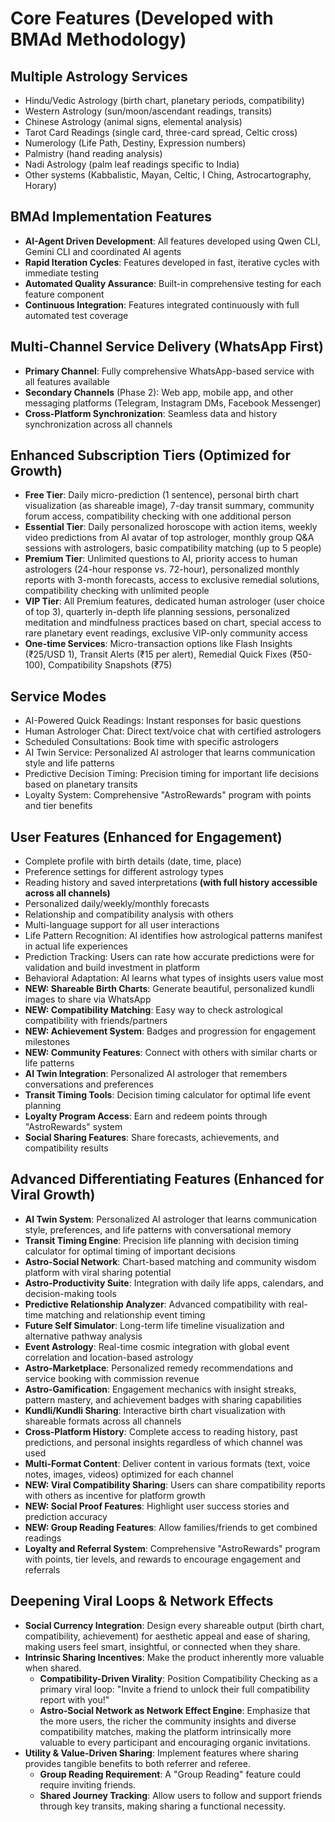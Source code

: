 # Core Features (Developed with BMAd Methodology)

## Multiple Astrology Services
- Hindu/Vedic Astrology (birth chart, planetary periods, compatibility)
- Western Astrology (sun/moon/ascendant readings, transits)
- Chinese Astrology (animal signs, elemental analysis)
- Tarot Card Readings (single card, three-card spread, Celtic cross)
- Numerology (Life Path, Destiny, Expression numbers)
- Palmistry (hand reading analysis)
- Nadi Astrology (palm leaf readings specific to India)
- Other systems (Kabbalistic, Mayan, Celtic, I Ching, Astrocartography, Horary)

## BMAd Implementation Features
- **AI-Agent Driven Development**: All features developed using Qwen CLI, Gemini CLI and coordinated AI agents
- **Rapid Iteration Cycles**: Features developed in fast, iterative cycles with immediate testing
- **Automated Quality Assurance**: Built-in comprehensive testing for each feature component
- **Continuous Integration**: Features integrated continuously with full automated test coverage

## Multi-Channel Service Delivery (WhatsApp First)
- **Primary Channel**: Fully comprehensive WhatsApp-based service with all features available
- **Secondary Channels** (Phase 2): Web app, mobile app, and other messaging platforms (Telegram, Instagram DMs, Facebook Messenger)
- **Cross-Platform Synchronization**: Seamless data and history synchronization across all channels

## Enhanced Subscription Tiers (Optimized for Growth)
- **Free Tier**: Daily micro-prediction (1 sentence), personal birth chart visualization (as shareable image), 7-day transit summary, community forum access, compatibility checking with one additional person
- **Essential Tier**: Daily personalized horoscope with action items, weekly video predictions from AI avatar of top astrologer, monthly group Q&A sessions with astrologers, basic compatibility matching (up to 5 people)
- **Premium Tier**: Unlimited questions to AI, priority access to human astrologers (24-hour response vs. 72-hour), personalized monthly reports with 3-month forecasts, access to exclusive remedial solutions, compatibility checking with unlimited people
- **VIP Tier**: All Premium features, dedicated human astrologer (user choice of top 3), quarterly in-depth life planning sessions, personalized meditation and mindfulness practices based on chart, special access to rare planetary event readings, exclusive VIP-only community access
- **One-time Services**: Micro-transaction options like Flash Insights (₹25/USD 1), Transit Alerts (₹15 per alert), Remedial Quick Fixes (₹50-100), Compatibility Snapshots (₹75)

## Service Modes
- AI-Powered Quick Readings: Instant responses for basic questions
- Human Astrologer Chat: Direct text/voice chat with certified astrologers
- Scheduled Consultations: Book time with specific astrologers
- AI Twin Service: Personalized AI astrologer that learns communication style and life patterns
- Predictive Decision Timing: Precision timing for important life decisions based on planetary transits
- Loyalty System: Comprehensive "AstroRewards" program with points and tier benefits

## User Features (Enhanced for Engagement)
- Complete profile with birth details (date, time, place)
- Preference settings for different astrology types
- Reading history and saved interpretations **(with full history accessible across all channels)**
- Personalized daily/weekly/monthly forecasts
- Relationship and compatibility analysis with others
- Multi-language support for all user interactions
- Life Pattern Recognition: AI identifies how astrological patterns manifest in actual life experiences
- Prediction Tracking: Users can rate how accurate predictions were for validation and build investment in platform
- Behavioral Adaptation: AI learns what types of insights users value most
- **NEW: Shareable Birth Charts**: Generate beautiful, personalized kundli images to share via WhatsApp
- **NEW: Compatibility Matching**: Easy way to check astrological compatibility with friends/partners
- **NEW: Achievement System**: Badges and progression for engagement milestones
- **NEW: Community Features**: Connect with others with similar charts or life patterns
- **AI Twin Integration**: Personalized AI astrologer that remembers conversations and preferences
- **Transit Timing Tools**: Decision timing calculator for optimal life event planning
- **Loyalty Program Access**: Earn and redeem points through "AstroRewards" system
- **Social Sharing Features**: Share forecasts, achievements, and compatibility results

## Advanced Differentiating Features (Enhanced for Viral Growth)
- **AI Twin System**: Personalized AI astrologer that learns communication style, preferences, and life patterns with conversational memory
- **Transit Timing Engine**: Precision life planning with decision timing calculator for optimal timing of important decisions
- **Astro-Social Network**: Chart-based matching and community wisdom platform with viral sharing potential
- **Astro-Productivity Suite**: Integration with daily life apps, calendars, and decision-making tools
- **Predictive Relationship Analyzer**: Advanced compatibility with real-time matching and relationship event timing
- **Future Self Simulator**: Long-term life timeline visualization and alternative pathway analysis
- **Event Astrology**: Real-time cosmic integration with global event correlation and location-based astrology
- **Astro-Marketplace**: Personalized remedy recommendations and service booking with commission revenue
- **Astro-Gamification**: Engagement mechanics with insight streaks, pattern mastery, and achievement badges with sharing capabilities
- **Kundli/Kundli Sharing**: Interactive birth chart visualization with shareable formats across all channels
- **Cross-Platform History**: Complete access to reading history, past predictions, and personal insights regardless of which channel was used
- **Multi-Format Content**: Deliver content in various formats (text, voice notes, images, videos) optimized for each channel
- **NEW: Viral Compatibility Sharing**: Users can share compatibility reports with others as incentive for platform growth
- **NEW: Social Proof Features**: Highlight user success stories and prediction accuracy
- **NEW: Group Reading Features**: Allow families/friends to get combined readings
- **Loyalty and Referral System**: Comprehensive "AstroRewards" program with points, tier levels, and rewards to encourage engagement and referrals

## Deepening Viral Loops & Network Effects
- **Social Currency Integration**: Design every shareable output (birth chart, compatibility, achievement) for aesthetic appeal and ease of sharing, making users feel smart, insightful, or connected when they share.
- **Intrinsic Sharing Incentives**: Make the product inherently more valuable when shared.
    - **Compatibility-Driven Virality**: Position Compatibility Checking as a primary viral loop: "Invite a friend to unlock their full compatibility report with you!"
    - **Astro-Social Network as Network Effect Engine**: Emphasize that the more users, the richer the community insights and diverse compatibility matches, making the platform intrinsically more valuable to every participant and encouraging organic invitations.
- **Utility & Value-Driven Sharing**: Implement features where sharing provides tangible benefits to both referrer and referee.
    - **Group Reading Requirement**: A "Group Reading" feature could require inviting friends.
    - **Shared Journey Tracking**: Allow users to follow and support friends through key transits, making sharing a functional necessity.
